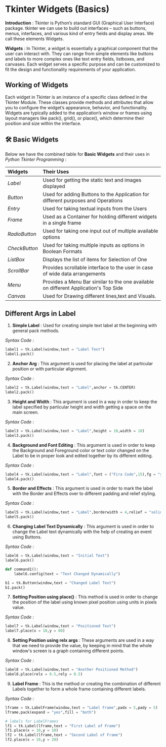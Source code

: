 # Tkinter Widgets (Basics)

**Introduction** : Tkinter is Python’s standard GUI (Graphical User Interface) package. tkinter we can use to build out interfaces – such as buttons, menus, interfaces, and various kind of entry fields and display areas. We call these elements Widgets.

**Widgets** : In Tkinter, a widget is essentially a graphical component that the user can interact with. They can range from simple elements like buttons and labels to more complex ones like text entry fields, listboxes, and canvases. Each widget serves a specific purpose and can be customized to fit the design and functionality requirements of your application.

## Working of Widgets

Each widget in Tkinter is an instance of a specific class defined in the Tkinter Module. These classes provide methods and attributes that allow you to configure the widget’s appearance, behavior, and functionality. Widgets are typically added to the application’s window or frames using layout managers like pack(), grid(), or place(), which determine their position and size within the interface.

## 🛠 Basic Widgets

Below we have the combined table for **Basic Widgets** and their uses in *Python Tkinter Programming* :

| **Widgets** | **Their Uses** |
| :---------- | :------------- |
| *Label* | Used for getting the static text and images displayed |
| *Button* | Used for adding Buttons to the Application for different purposes and Operations |
| *Entry* | Used for taking textual inputs from the Users |
| *Frame* | Used as a Container for holding different widgets in a single frame |
| *RadioButton* | Used for taking one input out of multiple available options |
| *CheckButton* | Used for taking multiple inputs as options in Boolean Formats |
| *ListBox* | Displays the list of items for Selection of One |
| *ScrollBar* | Provides scrollable interface to the user in case of wide data arrangements |
| *Menu* | Provides a Menu Bar similar to the one available on different Application's Top Side |
| *Canvas* | Used for Drawing different lines,text and Visuals. |

## Different Args in Label

1. **Simple Label** : Used for creating simple text label at the beginning with general pack methods.

*Syntax Code :*

```python
label1 = tk.Label(window,text = "Label Text")
label1.pack()
```

2. **Anchor Arg** : This argument is used for placing the label at particular position or with particular alignment.

*Syntax Code :*

```python
label2 = tk.Label(window,text = "Label",anchor = tk.CENTER)
label2.pack()
```

3. **Height and Width** : This argument is used in a way in order to keep the label specified by particular height and width getting a space on the main screen.

*Syntax Code :* 

```python
label3 = tk.Label(window,text = "Label",height = 10,width = 10)
label3.pack()
```

4. **Background and Font Editing** : This argument is used in order to keep the Background and Foreground color or text color changed on the Label to be in proper look and edited together by its different editing.

*Syntax Code :* 

```python
label4 = tk.Label(window,text = "Label",font = ("Fira Code",15),fg = "yellow",bg = "green")
label4.pack()
```

5. **Border and Effects** : This argument is used in order to mark the label with the Border and Effects over to different padding and relief styling.

*Syntax Code :*

```python
label5 = tk.Label(window,text = "Label",borderwidth = 4,relief = "solid",padx = 5,pady = 5)
label5.pack()
```

6. **Changing Label Text Dynamically** : This argument is used in order to change the Label text dynamically with the help of creating an event using Buttons.

*Syntax Code :*

```python
label6 = tk.Label(window,text = "Initial Text")
label6.pack()

def command1():
    label6.config(text = "Text Changed Dynamically")

b1 = tk.Button(window,text = "Changed Label Text")
b1.pack()
```

7. **Setting Position using place()** : This method is used in order to change the position of the label using known pixel position using units in pixels value.

*Syntax Code :*

```python
label7 = tk.Label(window,text = "Positioned Text")
label7.place(x = 10,y = 60)
```

8. **Setting Position using relx args** : These arguments are used in a way that we need to provide the value, by keeping in mind that the whole window's screen is a graph containing different points.

*Syntax Code :*

```python
label8 = tk.Label(window,text = "Another Positioned Method")
label8.place(relx = 0.5,rely = 0.5)
```

9. **Label Frame** : This is the method or creating the combination of different Labels together to form a whole frame containing different labels.

*Syntax Code :*

```python
lframe = tk.LabelFrame(window,text = "Label Frame",padx = 5,pady = 5)
lframe.pack(expand = "yes",fill = "both")

# labels for LabelFrames
lf1 = tk.Label(lframe,text = "First Label of Frame")
lf1.place(x = 10,y = 10)
lf2 = tk.Label(lframe,text = "Second Label of Frame")
lf2.place(x = 10,y = 20)
```